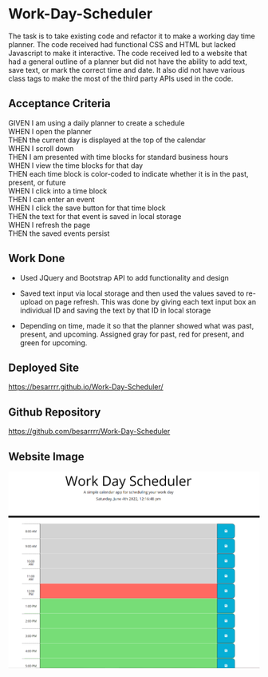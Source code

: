 # Work-Day-Scheduler

The task is to take existing code and refactor it to make a working day time planner. The code received had functional CSS and HTML but lacked Javascript to make it interactive. The code received led to a website that had a general outline of a planner but did not have the ability to add text, save text, or mark the correct time and date. It also did not have various class tags to make the most of the third party APIs used in the code. 


## Acceptance Criteria

GIVEN I am using a daily planner to create a schedule<br>
WHEN I open the planner<br>
THEN the current day is displayed at the top of the calendar<br>
WHEN I scroll down<br>
THEN I am presented with time blocks for standard business hours<br>
WHEN I view the time blocks for that day<br>
THEN each time block is color-coded to indicate whether it is in the past, present, or future<br>
WHEN I click into a time block<br>
THEN I can enter an event<br>
WHEN I click the save button for that time block<br>
THEN the text for that event is saved in local storage<br>
WHEN I refresh the page<br>
THEN the saved events persist


## Work Done

* Used JQuery and Bootstrap API to add functionality and design

* Saved text input via local storage and then used the values saved to re-upload on page refresh. This was done by giving each text input box an individual ID and saving the text by that ID in local storage

* Depending on time, made it so that the planner showed what was past, present, and upcoming. Assigned gray for past, red for present, and green for upcoming. 



## Deployed Site

https://besarrrr.github.io/Work-Day-Scheduler/


## Github Repository

https://github.com/besarrrr/Work-Day-Scheduler

## Website Image

![Sample image](./assets/images/Screenshot%202022-06-04%20121900.png)







